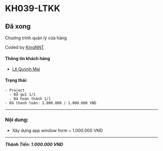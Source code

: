 # KH039-LTKK

## Đã xong

Chương trình quản lý cửa hàng

Coded by [KingNNT](https://www.facebook.com/Kinggg.NNT)

#### Thông tin khách hàng
- [Lê Quỳnh Mai](https://www.facebook.com/100011348503562)

#### Trạng thái:
```
- Project
  - Đã gửi 1/1
  - Đã hoàn thành 1/1
- Đã thanh toán: 1.000.000 / 1.000.000 VND

```
---
### Nội dung:
- Xây dựng app window form ~ 1.000.000 VND

---
***Thành Tiền: 1.000.000 VND***
